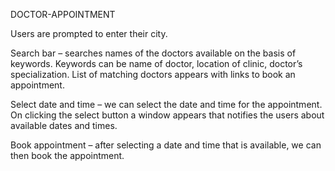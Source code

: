 DOCTOR-APPOINTMENT

Users are prompted to enter their city.

Search bar – searches names of the doctors available on the basis of keywords. Keywords can be name of doctor, location of clinic, doctor’s specialization. List of matching doctors appears with links to book an appointment.

Select date and time – we can select the date and time for the appointment. On clicking the select button a window appears that notifies the users about available dates and times.

Book appointment – after selecting a date and time that is available, we can then book the appointment.


